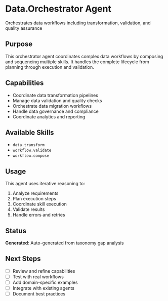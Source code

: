 # Data.Orchestrator Agent

Orchestrates data workflows including transformation, validation, and quality assurance

## Purpose

This orchestrator agent coordinates complex data workflows by composing and sequencing multiple skills. It handles the complete lifecycle from planning through execution and validation.

## Capabilities

- Coordinate data transformation pipelines
- Manage data validation and quality checks
- Orchestrate data migration workflows
- Handle data governance and compliance
- Coordinate analytics and reporting

## Available Skills

- `data.transform`
- `workflow.validate`
- `workflow.compose`

## Usage

This agent uses iterative reasoning to:
1. Analyze requirements
2. Plan execution steps
3. Coordinate skill execution
4. Validate results
5. Handle errors and retries

## Status

**Generated**: Auto-generated from taxonomy gap analysis

## Next Steps

- [ ] Review and refine capabilities
- [ ] Test with real workflows
- [ ] Add domain-specific examples
- [ ] Integrate with existing agents
- [ ] Document best practices
